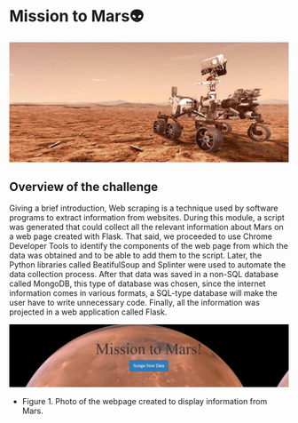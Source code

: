 # Mission to Mars:alien:

![](https://github.com/Frankdiazw/Mission-to-Mars/blob/main/Resources/mars.jpg)

## Overview of the challenge
 
Giving a brief introduction, Web scraping is a technique used by software programs to extract information from websites. During this module, a script was generated that could collect all the relevant information about Mars on a web page created with Flask.
That said, we proceeded to use Chrome Developer Tools to identify the components of the web page from which the data was obtained and to be able to add them to the script. Later, the Python libraries called BeatifulSoup and Splinter were used to automate the data collection process. After that data was saved in a non-SQL database called MongoDB, this type of database was chosen, since the internet information comes in various formats, a SQL-type database will make the user have to write unnecessary code.
Finally, all the information was projected in a web application called Flask.

![](https://github.com/Frankdiazw/Mission-to-Mars/blob/main/Resources/Webpage.png)

- Figure 1. Photo of the webpage created to display information from Mars.

